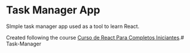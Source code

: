 # Task Manager App


SImple task manager app used as a tool to learn React. 

Created following the course [Curso de React Para Completos Iniciantes](https://www.youtube.com/watch?v=ErjWNvP6mko&t=3939s).#   T a s k - M a n a g e r  
 